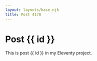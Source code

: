 ```yaml
---
layout: layouts/base.njk
title: Post 4178
---
```


# Post {{ id }}

This is post {{ id }} in my Eleventy project.
